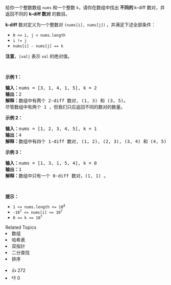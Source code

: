 <p>给你一个整数数组&nbsp;<code>nums</code> 和一个整数&nbsp;<code>k</code>，请你在数组中找出<strong> 不同的&nbsp;</strong>k-diff 数对，并返回不同的 <strong>k-diff 数对</strong> 的数目。</p>

<p><strong>k-diff</strong>&nbsp;数对定义为一个整数对 <code>(nums[i], nums[j])</code><strong> </strong>，并满足下述全部条件：</p>

<ul> 
 <li><code>0 &lt;= i, j &lt; nums.length</code></li> 
 <li><code>i != j</code></li> 
 <li><code>nums[i] - nums[j] == k</code></li> 
</ul>

<p><strong>注意</strong>，<code>|val|</code> 表示 <code>val</code> 的绝对值。</p>

<p>&nbsp;</p>

<p><strong>示例 1：</strong></p>

<pre>
<strong>输入：</strong>nums = [3, 1, 4, 1, 5], k = 2
<strong>输出：</strong>2
<strong>解释：</strong>数组中有两个 2-diff 数对, (1, 3) 和 (3, 5)。
尽管数组中有两个 1 ，但我们只应返回不同的数对的数量。
</pre>

<p><strong>示例 2：</strong></p>

<pre>
<strong>输入：</strong>nums = [1, 2, 3, 4, 5], k = 1
<strong>输出：</strong>4
<strong>解释：</strong>数组中有四个 1-diff 数对, (1, 2), (2, 3), (3, 4) 和 (4, 5) 。
</pre>

<p><strong>示例 3：</strong></p>

<pre>
<strong>输入：</strong>nums = [1, 3, 1, 5, 4], k = 0
<strong>输出：</strong>1
<strong>解释：</strong>数组中只有一个 0-diff 数对，(1, 1) 。
</pre>

<p>&nbsp;</p>

<p><strong>提示：</strong></p>

<ul> 
 <li><code>1 &lt;= nums.length &lt;= 10<sup>4</sup></code></li> 
 <li><code>-10<sup>7</sup> &lt;= nums[i] &lt;= 10<sup>7</sup></code></li> 
 <li><code>0 &lt;= k &lt;= 10<sup>7</sup></code></li> 
</ul>

<div><div>Related Topics</div><div><li>数组</li><li>哈希表</li><li>双指针</li><li>二分查找</li><li>排序</li></div></div><br><div><li>👍 272</li><li>👎 0</li></div>